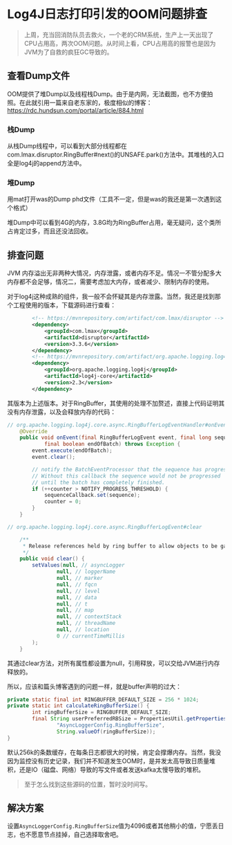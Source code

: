 # Log4J日志打印引发的OOM问题排查

> 上周，充当回消防队员去救火，一个老的CRM系统，生产上一天出现了CPU占用高，两次OOM问题。从时间上看，CPU占用高的报警也是因为JVM为了自救的疯狂GC导致的。



## 查看Dump文件

OOM提供了堆Dump以及线程栈Dump。由于是内网，无法截图，也不方便拍照。在此就引用一篇来自老东家的，极度相似的博客：https://rdc.hundsun.com/portal/article/884.html

### 栈Dump

从栈Dump线程中，可以看到大部分线程都在com.lmax.disruptor.RingBuffer#next()的UNSAFE.park()方法中。其堆栈的入口全是log4j的append方法中。

### 堆Dump

用mat打开was的Dump phd文件（工具不一定，但是was的我还是第一次遇到这个格式）

堆Dump中可以看到4G的内存，3.8G均为RingBuffer占用，毫无疑问，这个类所占肯定过多，而且还没法回收。



## 排查问题

JVM 内存溢出无非两种大情况，内存泄露，或者内存不足。情况一不管分配多大内存都不会足够，情况二，需要考虑加大内存，或者减少、限制内存的使用。

对于log4j这种成熟的组件，我一般不会怀疑其是内存泄露。当然，我还是找到那个工程使用的版本，下载源码进行查看：

```xml
        <!-- https://mvnrepository.com/artifact/com.lmax/disruptor -->
        <dependency>
            <groupId>com.lmax</groupId>
            <artifactId>disruptor</artifactId>
            <version>3.3.6</version>
        </dependency>
        <!-- https://mvnrepository.com/artifact/org.apache.logging.log4j/log4j-core -->
        <dependency>
            <groupId>org.apache.logging.log4j</groupId>
            <artifactId>log4j-core</artifactId>
            <version>2.3</version>
        </dependency>
```

其版本为上述版本。对于RingBuffer，其使用的处理不加赘述，直接上代码证明其没有内存泄露，以及会释放内存的代码：

```java
// org.apache.logging.log4j.core.async.RingBufferLogEventHandler#onEvent
    @Override
    public void onEvent(final RingBufferLogEvent event, final long sequence,
            final boolean endOfBatch) throws Exception {
        event.execute(endOfBatch);
        event.clear();

        // notify the BatchEventProcessor that the sequence has progressed.
        // Without this callback the sequence would not be progressed
        // until the batch has completely finished.
        if (++counter > NOTIFY_PROGRESS_THRESHOLD) {
            sequenceCallback.set(sequence);
            counter = 0;
        }
    }
```

```java
// org.apache.logging.log4j.core.async.RingBufferLogEvent#clear

    /**
     * Release references held by ring buffer to allow objects to be garbage-collected.
     */
    public void clear() {
        setValues(null, // asyncLogger
                null, // loggerName
                null, // marker
                null, // fqcn
                null, // level
                null, // data
                null, // t
                null, // map
                null, // contextStack
                null, // threadName
                null, // location
                0 // currentTimeMillis
        );
    }
```

其通过clear方法，对所有属性都设置为null，引用释放，可以交给JVM进行内存释放的。

所以，应该和篇头博客遇到的问题一样，就是buffer声明的过大：

```java
private static final int RINGBUFFER_DEFAULT_SIZE = 256 * 1024;
private static int calculateRingBufferSize() {
        int ringBufferSize = RINGBUFFER_DEFAULT_SIZE;
        final String userPreferredRBSize = PropertiesUtil.getProperties().getStringProperty(
                "AsyncLoggerConfig.RingBufferSize",
                String.valueOf(ringBufferSize));
}
```

默认256k的条数缓存，在每条日志都很大的时候，肯定会撑爆内存。当然，我没因为监控没有历史记录，我们并不知道发生OOM时，是并发太高导致日质量堆积，还是IO（磁盘、网络）导致的写文件或者发送kafka太慢导致的堆积。

> 至于怎么找到这些源码的位置，暂时没时间写。



## 解决方案

设置`AsyncLoggerConfig.RingBufferSize`值为4096或者其他稍小的值，宁愿丢日志，也不愿意节点挂掉，自己选择取舍吧。



